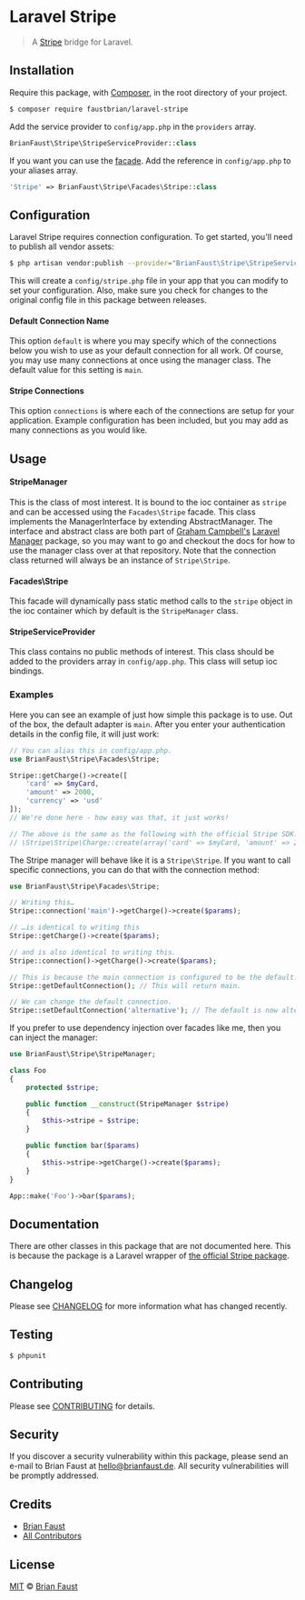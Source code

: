 # Laravel Stripe

> A [Stripe](https://stripe.com) bridge for Laravel.

## Installation

Require this package, with [Composer](https://getcomposer.org/), in the root directory of your project.

```bash
$ composer require faustbrian/laravel-stripe
```

Add the service provider to `config/app.php` in the `providers` array.

```php
BrianFaust\Stripe\StripeServiceProvider::class
```

If you want you can use the [facade](http://laravel.com/docs/facades). Add the reference in `config/app.php` to your aliases array.

```php
'Stripe' => BrianFaust\Stripe\Facades\Stripe::class
```

## Configuration

Laravel Stripe requires connection configuration. To get started, you'll need to publish all vendor assets:

```bash
$ php artisan vendor:publish --provider="BrianFaust\Stripe\StripeServiceProvider"
```

This will create a `config/stripe.php` file in your app that you can modify to set your configuration. Also, make sure you check for changes to the original config file in this package between releases.

#### Default Connection Name

This option `default` is where you may specify which of the connections below you wish to use as your default connection for all work. Of course, you may use many connections at once using the manager class. The default value for this setting is `main`.

#### Stripe Connections

This option `connections` is where each of the connections are setup for your application. Example configuration has been included, but you may add as many connections as you would like.

## Usage

#### StripeManager

This is the class of most interest. It is bound to the ioc container as `stripe` and can be accessed using the `Facades\Stripe` facade. This class implements the ManagerInterface by extending AbstractManager. The interface and abstract class are both part of [Graham Campbell's](https://github.com/GrahamCampbell) [Laravel Manager](https://github.com/GrahamCampbell/Laravel-Manager) package, so you may want to go and checkout the docs for how to use the manager class over at that repository. Note that the connection class returned will always be an instance of `Stripe\Stripe`.

#### Facades\Stripe

This facade will dynamically pass static method calls to the `stripe` object in the ioc container which by default is the `StripeManager` class.

#### StripeServiceProvider

This class contains no public methods of interest. This class should be added to the providers array in `config/app.php`. This class will setup ioc bindings.

### Examples

Here you can see an example of just how simple this package is to use. Out of the box, the default adapter is `main`. After you enter your authentication details in the config file, it will just work:

```php
// You can alias this in config/app.php.
use BrianFaust\Stripe\Facades\Stripe;

Stripe::getCharge()->create([
    'card' => $myCard,
    'amount' => 2000,
    'currency' => 'usd'
]);
// We're done here - how easy was that, it just works!

// The above is the same as the following with the official Stripe SDK.
// \Stripe\Stripe\Charge::create(array('card' => $myCard, 'amount' => 2000, 'currency' => 'usd'));
```

The Stripe manager will behave like it is a `Stripe\Stripe`. If you want to call specific connections, you can do that with the connection method:

```php
use BrianFaust\Stripe\Facades\Stripe;

// Writing this…
Stripe::connection('main')->getCharge()->create($params);

// …is identical to writing this
Stripe::getCharge()->create($params);

// and is also identical to writing this.
Stripe::connection()->getCharge()->create($params);

// This is because the main connection is configured to be the default.
Stripe::getDefaultConnection(); // This will return main.

// We can change the default connection.
Stripe::setDefaultConnection('alternative'); // The default is now alternative.
```

If you prefer to use dependency injection over facades like me, then you can inject the manager:

```php
use BrianFaust\Stripe\StripeManager;

class Foo
{
    protected $stripe;

    public function __construct(StripeManager $stripe)
    {
        $this->stripe = $stripe;
    }

    public function bar($params)
    {
        $this->stripe->getCharge()->create($params);
    }
}

App::make('Foo')->bar($params);
```

## Documentation

There are other classes in this package that are not documented here. This is because the package is a Laravel wrapper of [the official Stripe package](https://github.com/stripe/stripe-php).

## Changelog

Please see [CHANGELOG](CHANGELOG.md) for more information what has changed recently.

## Testing

``` bash
$ phpunit
```

## Contributing

Please see [CONTRIBUTING](.github/CONTRIBUTING.md) for details.

## Security

If you discover a security vulnerability within this package, please send an e-mail to Brian Faust at hello@brianfaust.de. All security vulnerabilities will be promptly addressed.

## Credits

- [Brian Faust](https://github.com/faustbrian)
- [All Contributors](../../contributors)

## License

[MIT](LICENSE) © [Brian Faust](https://brianfaust.de)
